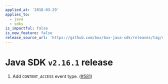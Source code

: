 ```yaml
---
applied_at: '2018-03-29'
applies_to:
  - java
  - sdks
is_impactful: false
is_new_feature: false
release_source_url: 'https://github.com/box/box-java-sdk/releases/tag/v2.16.1'
---
```


# Java SDK `v2.16.1` release

1. Add `CONTENT_ACCESS` event type.  ([#581](https://github.com/box/box-java-sdk/pull/581))
